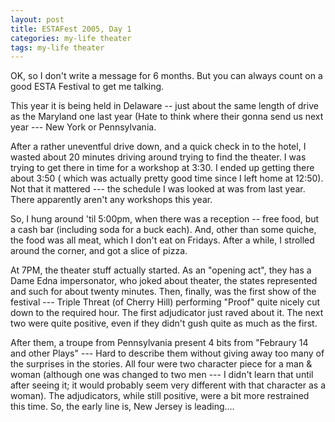 ```yaml
---
layout: post
title: ESTAFest 2005, Day 1
categories: my-life theater
tags: my-life theater
---
```

<P>OK, so I don't write a message for 6 months. But you can always count on a good ESTA Festival to get me talking.  </P>
<P>This year it is being held in Delaware -- just about the same length of drive as the Maryland one last year (Hate to think where their gonna send us next year --- New York or Pennsylvania.</P>
<P>After a rather uneventful drive down, and a quick check in to the hotel, I wasted about 20 minutes driving around trying to find the theater.  I was trying to get there in time for a workshop at 3:30.  I ended up getting there about 3:50 ( which was actually pretty good time since I left home at 12:50).  Not that it mattered --- the schedule I was looked at was from last year.  There apparently aren't any workshops this year.</P>
<P>So, I hung around 'til 5:00pm, when there was a reception -- free food, but a cash bar (including soda for a buck each).  And, other than some quiche, the food was all meat, which I don't eat on Fridays.  After a while, I strolled around the corner, and got a slice of pizza.</P>
<P>At 7PM, the theater stuff actually started.  As an "opening act",  they has a Dame Edna impersonator, who joked about theater, the states represented and such for about twenty minutes.  Then, finally, was the first show of the festival --- Triple Threat (of Cherry Hill) performing "Proof" quite nicely cut down to the required hour.  The first adjudicator just raved about it.  The next two were quite positive, even if they didn't gush quite as much as the first.</P>
<P>After them, a troupe from Pennsylvania present 4 bits from "Febraury 14 and other Plays" --- Hard to describe them without giving away too many of the surprises in the stories.  All four were two character piece for a man &amp; woman (although one was changed to two men --- I didn't learn that until after seeing it; it would probably seem very different with that character as a woman).  The adjudicators, while still positive, were a bit more restrained this time.  So, the early line is, New Jersey is leading....</P>